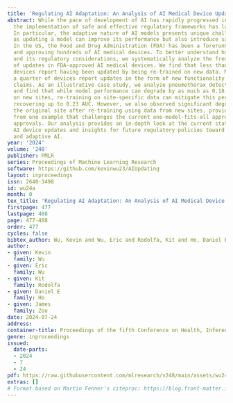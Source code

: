 ```yaml
---
title: 'Regulating AI Adaptation: An Analysis of AI Medical Device Updates'
abstract: While the pace of development of AI has rapidly progressed in recent years,
  the implementation of safe and effective regulatory frameworks has lagged behind.
  In particular, the adaptive nature of AI models presents unique challenges to regulators
  as updating a model can improve its performance but also introduce safety risks.
  In the US, the Food and Drug Administration (FDA) has been a forerunner in regulating
  and approving hundreds of AI medical devices. To better understand how AI is updated
  and its regulatory considerations, we systematically analyze the frequency and nature
  of updates in FDA-approved AI medical devices. We find that less than 2% of all
  devices report having been updated by being re-trained on new data. Meanwhile, nearly
  a quarter of devices report updates in the form of new functionality and marketing
  claims. As an illustrative case study, we analyze pneumothorax detection models
  and find that while model performance can degrade by as much as 0.18 AUC when evaluated
  on new sites, re-training on site-specific data can mitigate this performance drop,
  recovering up to 0.23 AUC. However, we also observed significant degradation on
  the original site after re-training using data from new sites, providing insight
  from one example that challenges the current one-model-fits-all approach to regulatory
  approvals. Our analysis provides an in-depth look at the current state of FDA-approved
  AI device updates and insights for future regulatory policies toward model updating
  and adaptive AI.
year: '2024'
volume: '248'
publisher: PMLR
series: Proceedings of Machine Learning Research
software: https://github.com/kevinwu23/AIUpdating
layout: inproceedings
issn: 2640-3498
id: wu24a
month: 0
tex_title: 'Regulating AI Adaptation: An Analysis of AI Medical Device Updates'
firstpage: 477
lastpage: 488
page: 477-488
order: 477
cycles: false
bibtex_author: Wu, Kevin and Wu, Eric and Rodolfa, Kit and Ho, Daniel E and Zou, James
author:
- given: Kevin
  family: Wu
- given: Eric
  family: Wu
- given: Kit
  family: Rodolfa
- given: Daniel E
  family: Ho
- given: James
  family: Zou
date: 2024-07-24
address:
container-title: Proceedings of the fifth Conference on Health, Inference, and Learning
genre: inproceedings
issued:
  date-parts:
  - 2024
  - 7
  - 24
pdf: https://raw.githubusercontent.com/mlresearch/v248/main/assets/wu24a/wu24a.pdf
extras: []
# Format based on Martin Fenner's citeproc: https://blog.front-matter.io/posts/citeproc-yaml-for-bibliographies/
---
```

